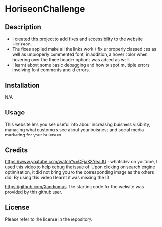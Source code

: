 # HoriseonChallenge

## Description

- I created this project to add fixes and accessibility to the website Horiseon.
- The fixes applied make all the links work / fix unproperly classed css as well as unproperly commented font, in addition, a hover color when hovering over the three header options was added as well.
- I learnt about some basic debugging and how to spot multiple errors involving font comments and id errors.

## Installation

N/A

## Usage

This website lets you see useful info about increasing buisness visibility, managing what customers see about your buisness and social media marketing for your buisness. 

## Credits

https://www.youtube.com/watch?v=CEjaKXYeaJU - whatsdev on youtube, I used this video to help debug the issue of: Upon clicking on search engine optimization, it did not bring you to the corresponding image as the others did. By using this video I learnt it was missing the ID

https://github.com/Xandromus The starting code for the website was provided by this github user. 


## License

Please refer to the license in the repository. 
